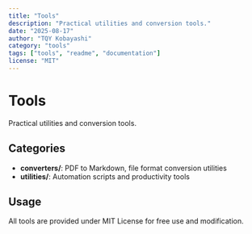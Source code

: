 ```yaml
---
title: "Tools"
description: "Practical utilities and conversion tools."
date: "2025-08-17"
author: "TQY Kobayashi"
category: "tools"
tags: ["tools", "readme", "documentation"]
license: "MIT"
---
```

# Tools

Practical utilities and conversion tools.

## Categories

- **converters/**: PDF to Markdown, file format conversion utilities
- **utilities/**: Automation scripts and productivity tools

## Usage

All tools are provided under MIT License for free use and modification.

